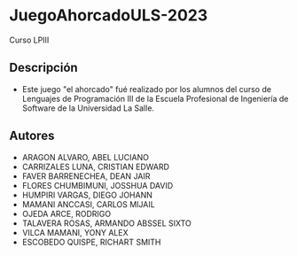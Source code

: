 # JuegoAhorcadoULS-2023
Curso LPIII
## Descripción
- Este juego "el ahorcado" fué realizado por los alumnos del curso de Lenguajes de Programación III de la Escuela Profesional de Ingeniería de Software de la Universidad La Salle.

## Autores
- ARAGON ALVARO, ABEL LUCIANO
- CARRIZALES LUNA, CRISTIAN EDWARD
- FAVER BARRENECHEA, DEAN JAIR
- FLORES CHUMBIMUNI, JOSSHUA DAVID
- HUMPIRI VARGAS, DIEGO JOHANN
- MAMANI ANCCASI, CARLOS MIJAIL
- OJEDA ARCE, RODRIGO
- TALAVERA ROSAS, ARMANDO ABSSEL SIXTO
- VILCA MAMANI, YONY ALEX
- ESCOBEDO QUISPE, RICHART SMITH
